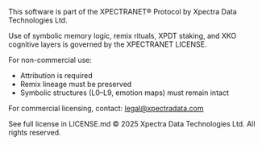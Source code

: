 
This software is part of the XPECTRANET® Protocol by Xpectra Data Technologies Ltd.

Use of symbolic memory logic, remix rituals, XPDT staking, and XKO cognitive layers
is governed by the XPECTRANET LICENSE.

For non-commercial use:
- Attribution is required
- Remix lineage must be preserved
- Symbolic structures (L0–L9, emotion maps) must remain intact

For commercial licensing, contact:
legal@xpectradata.com

See full license in LICENSE.md
© 2025 Xpectra Data Technologies Ltd. All rights reserved.
